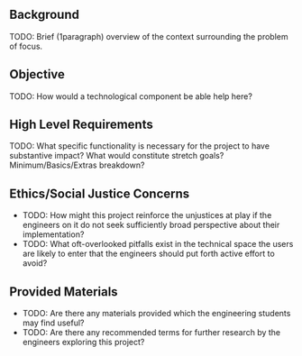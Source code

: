 

## Background

TODO: Brief (1paragraph) overview of the context surrounding the problem of focus.

## Objective 

TODO: How would a technological component be able help here?

## High Level Requirements

TODO: What specific functionality is necessary for the project to have substantive impact? What would constitute stretch goals? Minimum/Basics/Extras breakdown?

## Ethics/Social Justice Concerns

  + TODO: How might this project reinforce the unjustices at play if the engineers on it do not seek sufficiently broad perspective about their implementation?
  + TODO: What oft-overlooked pitfalls exist in the technical space the users are likely to enter that the engineers should put forth active effort to avoid?

## Provided Materials

  + TODO: Are there any materials provided which the engineering students may find useful?
  + TODO: Are there any recommended terms for further research by the engineers exploring this project?
